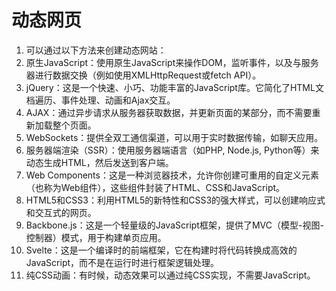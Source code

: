 # 动态网页

1. 可以通过以下方法来创建动态网站：
2. 原生JavaScript：使用原生JavaScript来操作DOM，监听事件，以及与服务器进行数据交换（例如使用XMLHttpRequest或fetch API）。
3. jQuery：这是一个快速、小巧、功能丰富的JavaScript库。它简化了HTML文档遍历、事件处理、动画和Ajax交互。
4. AJAX：通过异步请求从服务器获取数据，并更新页面的某部分，而不需要重新加载整个页面。
5. WebSockets：提供全双工通信渠道，可以用于实时数据传输，如聊天应用。
6. 服务器端渲染（SSR）：使用服务器端语言（如PHP, Node.js, Python等）来动态生成HTML，然后发送到客户端。
7. Web Components：这是一种浏览器技术，允许你创建可重用的自定义元素（也称为Web组件），这些组件封装了HTML、CSS和JavaScript。
8. HTML5和CSS3：利用HTML5的新特性和CSS3的强大样式，可以创建响应式和交互式的网页。
9. Backbone.js：这是一个轻量级的JavaScript框架，提供了MVC（模型-视图-控制器）模式，用于构建单页应用。
10. Svelte：这是一个编译时的前端框架，它在构建时将代码转换成高效的JavaScript，而不是在运行时进行框架逻辑处理。
11. 纯CSS动画：有时候，动态效果可以通过纯CSS实现，不需要JavaScript。














